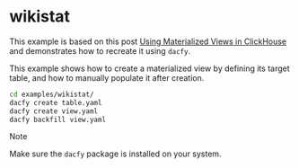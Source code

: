 # wikistat

This example is based on this post [Using Materialized Views in ClickHouse](https://clickhouse.com/blog/using-materialized-views-in-clickhouse) and demonstrates how to recreate it using `dacfy`.

This example shows how to create a materialized view by defining its target table, and how to manually populate it after creation.

```bash
cd examples/wikistat/
dacfy create table.yaml
dacfy create view.yaml
dacfy backfill view.yaml
```

> [!NOTE]  
> Make sure the `dacfy` package is installed on your system.
